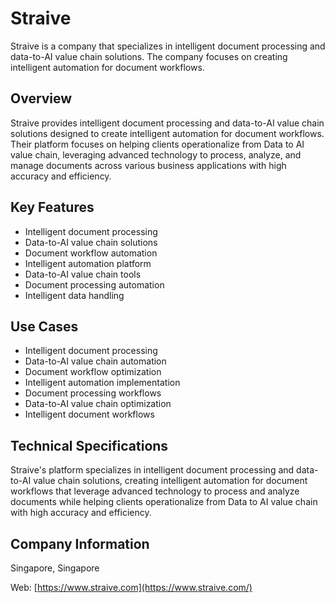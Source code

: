 # Straive

Straive is a company that specializes in intelligent document processing and data-to-AI value chain solutions. The company focuses on creating intelligent automation for document workflows.

## Overview

Straive provides intelligent document processing and data-to-AI value chain solutions designed to create intelligent automation for document workflows. Their platform focuses on helping clients operationalize from Data to AI value chain, leveraging advanced technology to process, analyze, and manage documents across various business applications with high accuracy and efficiency.

## Key Features

- Intelligent document processing
- Data-to-AI value chain solutions
- Document workflow automation
- Intelligent automation platform
- Data-to-AI value chain tools
- Document processing automation
- Intelligent data handling

## Use Cases

- Intelligent document processing
- Data-to-AI value chain automation
- Document workflow optimization
- Intelligent automation implementation
- Document processing workflows
- Data-to-AI value chain optimization
- Intelligent document workflows

## Technical Specifications

Straive's platform specializes in intelligent document processing and data-to-AI value chain solutions, creating intelligent automation for document workflows that leverage advanced technology to process and analyze documents while helping clients operationalize from Data to AI value chain with high accuracy and efficiency.

## Company Information

Singapore, Singapore

Web: [https://www.straive.com](https://www.straive.com/) 